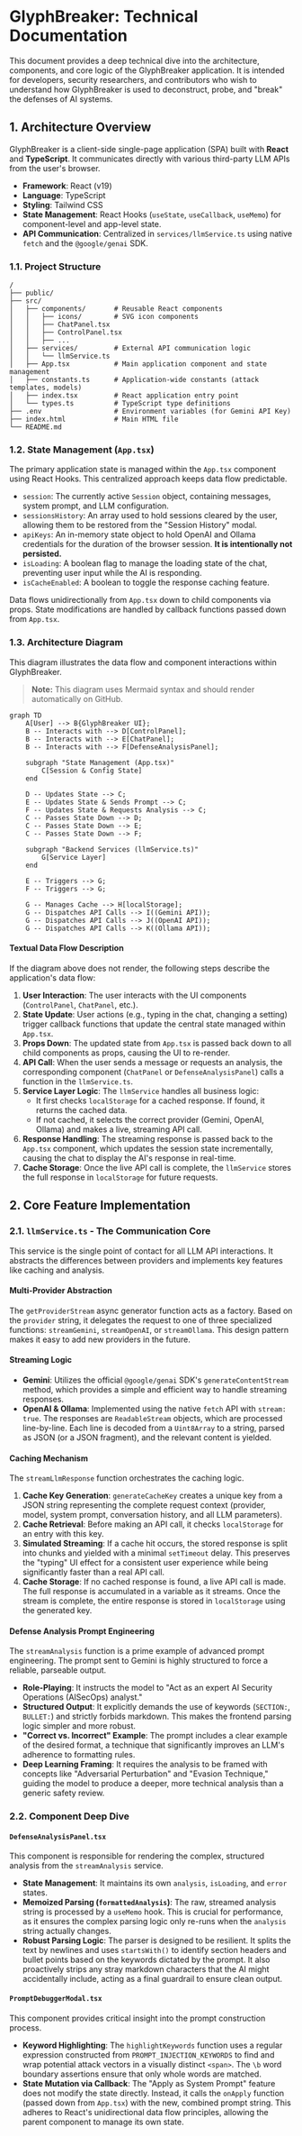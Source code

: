 # GlyphBreaker: Technical Documentation

This document provides a deep technical dive into the architecture, components, and core logic of the GlyphBreaker application. It is intended for developers, security researchers, and contributors who wish to understand how GlyphBreaker is used to deconstruct, probe, and "break" the defenses of AI systems.

## 1. Architecture Overview

GlyphBreaker is a client-side single-page application (SPA) built with **React** and **TypeScript**. It communicates directly with various third-party LLM APIs from the user's browser.

-   **Framework**: React (v19)
-   **Language**: TypeScript
-   **Styling**: Tailwind CSS
-   **State Management**: React Hooks (`useState`, `useCallback`, `useMemo`) for component-level and app-level state.
-   **API Communication**: Centralized in `services/llmService.ts` using native `fetch` and the `@google/genai` SDK.

### 1.1. Project Structure

```
/
├── public/
├── src/
│   ├── components/       # Reusable React components
│   │   ├── icons/        # SVG icon components
│   │   ├── ChatPanel.tsx
│   │   ├── ControlPanel.tsx
│   │   ├── ...
│   ├── services/         # External API communication logic
│   │   └── llmService.ts
│   ├── App.tsx           # Main application component and state management
│   ├── constants.ts      # Application-wide constants (attack templates, models)
│   ├── index.tsx         # React application entry point
│   └── types.ts          # TypeScript type definitions
├── .env                  # Environment variables (for Gemini API Key)
├── index.html            # Main HTML file
└── README.md
```

### 1.2. State Management (`App.tsx`)

The primary application state is managed within the `App.tsx` component using React Hooks. This centralized approach keeps data flow predictable.

-   `session`: The currently active `Session` object, containing messages, system prompt, and LLM configuration.
-   `sessionsHistory`: An array used to hold sessions cleared by the user, allowing them to be restored from the "Session History" modal.
-   `apiKeys`: An in-memory state object to hold OpenAI and Ollama credentials for the duration of the browser session. **It is intentionally not persisted.**
-   `isLoading`: A boolean flag to manage the loading state of the chat, preventing user input while the AI is responding.
-   `isCacheEnabled`: A boolean to toggle the response caching feature.

Data flows unidirectionally from `App.tsx` down to child components via props. State modifications are handled by callback functions passed down from `App.tsx`.

### 1.3. Architecture Diagram

This diagram illustrates the data flow and component interactions within GlyphBreaker.

> **Note:** This diagram uses Mermaid syntax and should render automatically on GitHub.

```mermaid
graph TD
    A[User] --> B{GlyphBreaker UI};
    B -- Interacts with --> D[ControlPanel];
    B -- Interacts with --> E[ChatPanel];
    B -- Interacts with --> F[DefenseAnalysisPanel];
    
    subgraph "State Management (App.tsx)"
        C[Session & Config State]
    end

    D -- Updates State --> C;
    E -- Updates State & Sends Prompt --> C;
    F -- Updates State & Requests Analysis --> C;
    C -- Passes State Down --> D;
    C -- Passes State Down --> E;
    C -- Passes State Down --> F;

    subgraph "Backend Services (llmService.ts)"
        G[Service Layer]
    end

    E -- Triggers --> G;
    F -- Triggers --> G;

    G -- Manages Cache --> H[localStorage];
    G -- Dispatches API Calls --> I((Gemini API));
    G -- Dispatches API Calls --> J((OpenAI API));
    G -- Dispatches API Calls --> K((Ollama API));
```

#### Textual Data Flow Description

If the diagram above does not render, the following steps describe the application's data flow:

1.  **User Interaction**: The user interacts with the UI components (`ControlPanel`, `ChatPanel`, etc.).
2.  **State Update**: User actions (e.g., typing in the chat, changing a setting) trigger callback functions that update the central state managed within `App.tsx`.
3.  **Props Down**: The updated state from `App.tsx` is passed back down to all child components as props, causing the UI to re-render.
4.  **API Call**: When the user sends a message or requests an analysis, the corresponding component (`ChatPanel` or `DefenseAnalysisPanel`) calls a function in the `llmService.ts`.
5.  **Service Layer Logic**: The `llmService` handles all business logic:
    *   It first checks `localStorage` for a cached response. If found, it returns the cached data.
    *   If not cached, it selects the correct provider (Gemini, OpenAI, Ollama) and makes a live, streaming API call.
6.  **Response Handling**: The streaming response is passed back to the `App.tsx` component, which updates the session state incrementally, causing the chat to display the AI's response in real-time.
7.  **Cache Storage**: Once the live API call is complete, the `llmService` stores the full response in `localStorage` for future requests.

## 2. Core Feature Implementation

### 2.1. `llmService.ts` - The Communication Core

This service is the single point of contact for all LLM API interactions. It abstracts the differences between providers and implements key features like caching and analysis.

#### Multi-Provider Abstraction

The `getProviderStream` async generator function acts as a factory. Based on the `provider` string, it delegates the request to one of three specialized functions: `streamGemini`, `streamOpenAI`, or `streamOllama`. This design pattern makes it easy to add new providers in the future.

#### Streaming Logic

-   **Gemini**: Utilizes the official `@google/genai` SDK's `generateContentStream` method, which provides a simple and efficient way to handle streaming responses.
-   **OpenAI & Ollama**: Implemented using the native `fetch` API with `stream: true`. The responses are `ReadableStream` objects, which are processed line-by-line. Each line is decoded from a `Uint8Array` to a string, parsed as JSON (or a JSON fragment), and the relevant content is yielded.

#### Caching Mechanism

The `streamLlmResponse` function orchestrates the caching logic.

1.  **Cache Key Generation**: `generateCacheKey` creates a unique key from a JSON string representing the complete request context (provider, model, system prompt, conversation history, and all LLM parameters).
2.  **Cache Retrieval**: Before making an API call, it checks `localStorage` for an entry with this key.
3.  **Simulated Streaming**: If a cache hit occurs, the stored response is split into chunks and yielded with a minimal `setTimeout` delay. This preserves the "typing" UI effect for a consistent user experience while being significantly faster than a real API call.
4.  **Cache Storage**: If no cached response is found, a live API call is made. The full response is accumulated in a variable as it streams. Once the stream is complete, the entire response is stored in `localStorage` using the generated key.

#### Defense Analysis Prompt Engineering

The `streamAnalysis` function is a prime example of advanced prompt engineering. The prompt sent to Gemini is highly structured to force a reliable, parseable output.

-   **Role-Playing**: It instructs the model to "Act as an expert AI Security Operations (AISecOps) analyst."
-   **Structured Output**: It explicitly demands the use of keywords (`SECTION:`, `BULLET:`) and strictly forbids markdown. This makes the frontend parsing logic simpler and more robust.
-   **"Correct vs. Incorrect" Example**: The prompt includes a clear example of the desired format, a technique that significantly improves an LLM's adherence to formatting rules.
-   **Deep Learning Framing**: It requires the analysis to be framed with concepts like "Adversarial Perturbation" and "Evasion Technique," guiding the model to produce a deeper, more technical analysis than a generic safety review.

### 2.2. Component Deep Dive

#### `DefenseAnalysisPanel.tsx`

This component is responsible for rendering the complex, structured analysis from the `streamAnalysis` service.

-   **State Management**: It maintains its own `analysis`, `isLoading`, and `error` states.
-   **Memoized Parsing (`formattedAnalysis`)**: The raw, streamed analysis string is processed by a `useMemo` hook. This is crucial for performance, as it ensures the complex parsing logic only re-runs when the `analysis` string actually changes.
-   **Robust Parsing Logic**: The parser is designed to be resilient. It splits the text by newlines and uses `startsWith()` to identify section headers and bullet points based on the keywords dictated by the prompt. It also proactively strips any stray markdown characters that the AI might accidentally include, acting as a final guardrail to ensure clean output.

#### `PromptDebuggerModal.tsx`

This component provides critical insight into the prompt construction process.

-   **Keyword Highlighting**: The `highlightKeywords` function uses a regular expression constructed from `PROMPT_INJECTION_KEYWORDS` to find and wrap potential attack vectors in a visually distinct `<span>`. The `\b` word boundary assertions ensure that only whole words are matched.
-   **State Mutation via Callback**: The "Apply as System Prompt" feature does not modify the state directly. Instead, it calls the `onApply` function (passed down from `App.tsx`) with the new, combined prompt string. This adheres to React's unidirectional data flow principles, allowing the parent component to manage its own state.